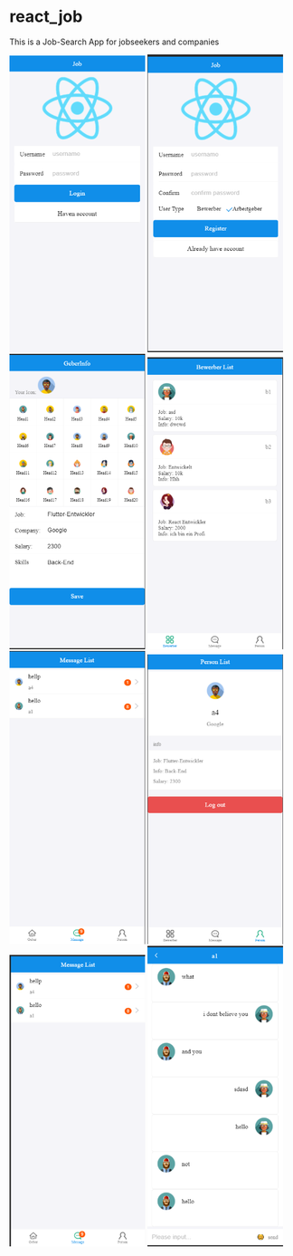 # react_job
This is a Job-Search App for jobseekers and companies



<p float="left">
  <img src="shown_pics\1.png" width="240">
  <img src="shown_pics\2.png" width="240">
  <img src="shown_pics\3.png" width="240">
  <img src="shown_pics\4.png" width="240">
  <img src="shown_pics\5.png" width="240">
  <img src="shown_pics\6.png" width="240">
  <img src="shown_pics\7.png" width="240">
  <img src="shown_pics\8.png" width="240">
</p>